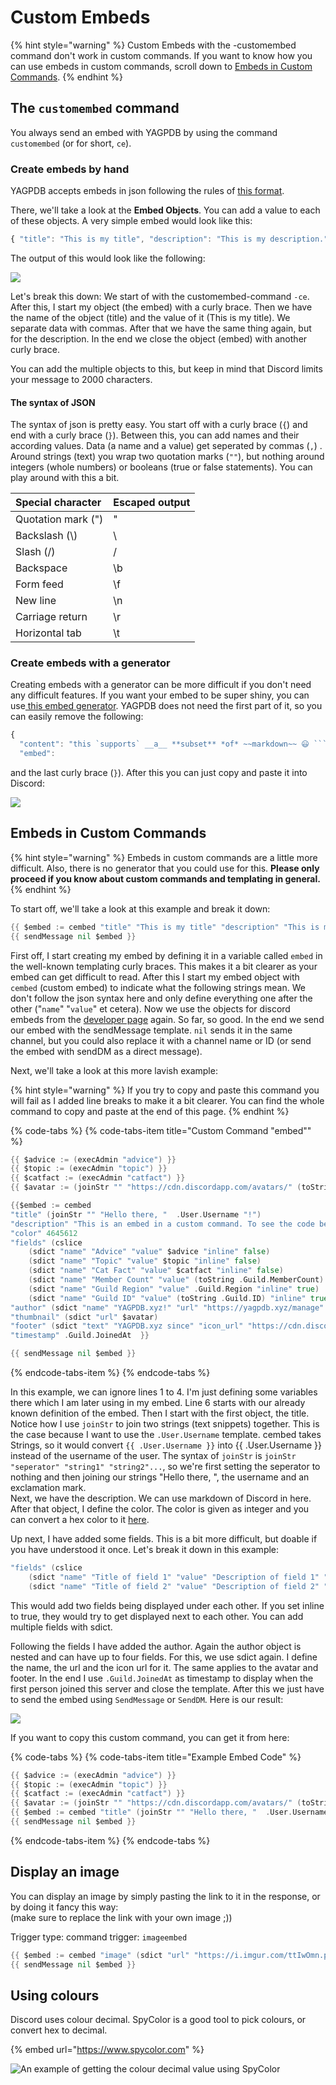 # Custom Embeds

{% hint style="warning" %}
Custom Embeds with the -customembed command don't work in custom commands. If you want to know how you can use embeds in custom commands, scroll down to [Embeds in Custom Commands](https://docs.yagpdb.xyz/custom-embeds#embeds-in-custom-commands).
{% endhint %}

## The `customembed` command

You always send an embed with YAGPDB by using the command `customembed` \(or for short, `ce`\). 

### Create embeds by hand

YAGPDB accepts embeds in json following the rules of [this format](https://discordapp.com/developers/docs/resources/channel#embed-object). 

There, we'll take a look at the **Embed Objects**. You can add a value to each of these objects. A very simple embed would look like this:

```javascript
{ "title": "This is my title", "description": "This is my description." }
```

The output of this would look like the following:

![](../.gitbook/assets/capture%20%285%29.PNG)

Let's break this down: We start of with the customembed-command `-ce`. After this, I start my object \(the embed\) with a curly brace. Then we have the name of the object \(title\) and the value of it \(This is my title\). We separate data with commas. After that we have the same thing again, but for the description. In the end we close the object \(embed\) with another curly brace.

You can add the multiple objects to this, but keep in mind that Discord limits your message to 2000 characters. 

#### The syntax of JSON

The syntax of json is pretty easy. You start off with a curly brace \(`{`\) and end with a curly brace \(`}`\). Between this, you can add names and their according values. Data \(a name and a value\) get seperated by commas \(`,`\) . Around strings \(text\) you wrap two quotation marks \(`""`\), but nothing around integers \(whole numbers\) or booleans \(true or false statements\). You can play around with this a bit.

| Special character | Escaped output |
| :--- | :--- |
| Quotation mark \("\) | \" |
| Backslash \(\\) | \\ |
| Slash \(/\) | \/ |
| Backspace | \b |
| Form feed | \f |
| New line | \n |
| Carriage return | \r |
| Horizontal tab | \t |

### Create embeds with a generator

Creating embeds with a generator can be more difficult if you don't need any difficult features. If you want your embed to be super shiny, you can use[ this embed generator](https://leovoel.github.io/embed-visualizer/). YAGPDB does not need the first part of it, so you can easily remove the following: 

```javascript
{
  "content": "this `supports` __a__ **subset** *of* ~~markdown~~ 😃 ```js\nfunction foo(bar) {\n  console.log(bar);\n}\n\nfoo(1);```",
  "embed": 
```

and the last curly brace \(`}`\). After this you can just copy and paste it into Discord:

![](../.gitbook/assets/capture2.PNG)

## Embeds in Custom Commands

{% hint style="warning" %}
Embeds in custom commands are a little more difficult. Also, there is no generator that you could use for this. **Please only proceed if you know about custom commands and templating in general.**
{% endhint %}

To start off, we'll take a look at this example and break it down:

```go
{{ $embed := cembed "title" "This is my title" "description" "This is my description." }}
{{ sendMessage nil $embed }}
```

First off, I start creating my embed by defining it in a variable called `embed` in the well-known templating curly braces. This makes it a bit clearer as your embed can get difficult to read. After this I start my embed object with `cembed` \(custom embed\) to indicate what the following strings mean. We don't follow the json syntax here and only define everything one after the other \("`name`" "`value`" et cetera\). Now we use the objects for discord embeds from the [developer page](https://discordapp.com/developers/docs/resources/channel#embed-object) again. So far, so good. In the end we send our embed with the sendMessage template. `nil` sends it in the same channel, but you could also replace it with a channel name or ID \(or send the embed with sendDM as a direct message\). 

Next, we'll take a look at this more lavish example:

{% hint style="warning" %}
If you try to copy and paste this command you will fail as I added line breaks to make it a bit clearer. You can find the whole command to copy and paste at the end of this page.
{% endhint %}

{% code-tabs %}
{% code-tabs-item title="Custom Command \"embed\"" %}
```go
{{ $advice := (execAdmin "advice") }}
{{ $topic := (execAdmin "topic") }}
{{ $catfact := (execAdmin "catfact") }}
{{ $avatar := (joinStr "" "https://cdn.discordapp.com/avatars/" (toString .User.ID) "/" .User.Avatar ".png") }}

{{$embed := cembed 
"title" (joinStr "" "Hello there, "  .User.Username "!") 
"description" "This is an embed in a custom command. To see the code behind it, do `-cc embed`." 
"color" 4645612 
"fields" (cslice 
    (sdict "name" "Advice" "value" $advice "inline" false) 
    (sdict "name" "Topic" "value" $topic "inline" false) 
    (sdict "name" "Cat Fact" "value" $catfact "inline" false) 
    (sdict "name" "Member Count" "value" (toString .Guild.MemberCount) "inline" true) 
    (sdict "name" "Guild Region" "value" .Guild.Region "inline" true) 
    (sdict "name" "Guild ID" "value" (toString .Guild.ID) "inline" true)) 
"author" (sdict "name" "YAGPDB.xyz!" "url" "https://yagpdb.xyz/manage" "icon_url" "https://cdn.discordapp.com/avatars/204255221017214977/a1f1318a1127b054bfffdeecaece5f15.png") 
"thumbnail" (sdict "url" $avatar) 
"footer" (sdict "text" "YAGPDB.xyz since" "icon_url" "https://cdn.discordapp.com/avatars/204255221017214977/a1f1318a1127b054bfffdeecaece5f15.png") 
"timestamp" .Guild.JoinedAt  }}

{{ sendMessage nil $embed }}
```
{% endcode-tabs-item %}
{% endcode-tabs %}

In this example, we can ignore lines 1 to 4. I'm just defining some variables there which I am later using in my embed. Line 6 starts with our already known definition of the embed. Then I start with the first object, the title. Notice how I use `joinStr` to join two strings \(text snippets\) together. This is the case because I want to use the `.User.Username` template. cembed takes Strings, so it would convert `{{ .User.Username }}` into {{ .User.Username }} instead of the username of the user. The syntax of `joinStr` is `joinStr "seperator" "string1" "string2"...`, so we're first setting the seperator to nothing and then joining our strings "Hello there, ", the username and an exclamation mark.  
Next, we have the description. We can use markdown of Discord in here. After that object, I define the color. The color is given as integer and you can convert a hex color to it [here](https://www.binaryhexconverter.com/hex-to-decimal-converter).

Up next, I have added some fields. This is a bit more difficult, but doable if you have understood it once. Let's break it down in this example:

```go
"fields" (cslice 
    (sdict "name" "Title of field 1" "value" "Description of field 1" "inline" false) 
    (sdict "name" "Title of field 2" "value" "Description of field 2" "inline" false) 
```

This would add two fields being displayed under each other. If you set inline to true, they would try to get displayed next to each other. You can add multiple fields with sdict.

Following the fields I have added the author. Again the author object is nested and can have up to four fields. For this, we use sdict again. I define the name, the url and the icon url for it. The same applies to the avatar and footer. In the end I use `.Guild.JoinedAt` as timestamp to display when the first person joined this server and close the template. After this we just have to send the embed using `SendMessage` or `SendDM`. Here is our result:

![](../.gitbook/assets/grafik.png)

If you want to copy this custom command, you can get it from here:

{% code-tabs %}
{% code-tabs-item title="Example Embed Code" %}
```go
{{ $advice := (execAdmin "advice") }}
{{ $topic := (execAdmin "topic") }}
{{ $catfact := (execAdmin "catfact") }}
{{ $avatar := (joinStr "" "https://cdn.discordapp.com/avatars/" (toString .User.ID) "/" .User.Avatar ".png") }}
{{ $embed := cembed "title" (joinStr "" "Hello there, "  .User.Username "!") "description" "This is an embed in a custom command. To see the code behind it, do `-cc embed`." "color" 4645612 "fields" (cslice (sdict "name" "Advice" "value" $advice "inline" false) (sdict "name" "Topic" "value" $topic "inline" false) (sdict "name" "Cat Fact" "value" $catfact "inline" false) (sdict "name" "Member Count" "value" (toString .Guild.MemberCount) "inline" true) (sdict "name" "Guild Region" "value" .Guild.Region "inline" true) (sdict "name" "Guild ID" "value" (toString .Guild.ID) "inline" true)) "author" (sdict "name" "YAGPDB.xyz!" "url" "https://yagpdb.xyz/manage" "icon_url" "https://cdn.discordapp.com/avatars/204255221017214977/a1f1318a1127b054bfffdeecaece5f15.png") "thumbnail" (sdict "url" $avatar) "footer" (sdict "text" "YAGPDB.xyz since" "icon_url" "https://cdn.discordapp.com/avatars/204255221017214977/a1f1318a1127b054bfffdeecaece5f15.png") "timestamp" .Guild.JoinedAt  }}
{{ sendMessage nil $embed }}
```
{% endcode-tabs-item %}
{% endcode-tabs %}

## Display an image  <a id="let-users-warn-other-users"></a>

You can display an image by simply pasting the link to it in the response, or by doing it fancy this way:  
\(make sure to replace the link with your own image ;\)\)

Trigger type: command trigger: `imageembed`

```go
{{ $embed := cembed "image" (sdict "url" "https://i.imgur.com/ttIwOmn.png")  }}
{{ sendMessage nil $embed }}
```

## Using colours

Discord uses colour decimal. SpyColor is a good tool to pick colours, or convert hex to decimal.

{% embed url="https://www.spycolor.com" %}

![An example of getting the colour decimal value using SpyColor](../.gitbook/assets/capture%20%284%29.PNG)

